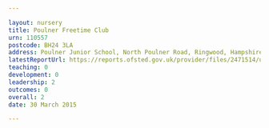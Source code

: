 ```yaml
---

layout: nursery
title: Poulner Freetime Club
urn: 110557
postcode: BH24 3LA
address: Poulner Junior School, North Poulner Road, Ringwood, Hampshire, BH24 3LA
latestReportUrl: https://reports.ofsted.gov.uk/provider/files/2471514/urn/110557.pdf
teaching: 0
development: 0
leadership: 2
outcomes: 0
overall: 2
date: 30 March 2015

---
```

